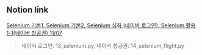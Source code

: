 ## Notion link


[Selenium 기본1, Selenium 기본2, Selenium 심화 (네이버 로그인), Selenium 활용1-1(네이버 항공권) 11/07](https://determined-fan-807.notion.site/Selenium-1-Selenium-2-Selenium-Selenium-1-1-11-07-4659ccf1338a4a0987c7a4880e61e288)
> 네이버 로그인: 13_selenium.py, 네이버 항공권: 14_selenium_flight.py


